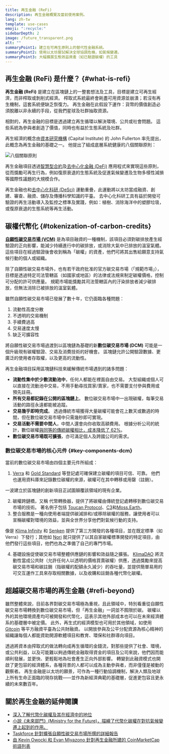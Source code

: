 ```yaml
---
title: 再生金融 (ReFi)
description: 再生金融概覽及當前使用案例。
lang: zh-tw
template: use-cases
emoji: ":recycle:"
sidebarDepth: 2
image: /future_transparent.png
alt: ""
summaryPoint1: 建立在可再生原則上的替代性金融系統。
summaryPoint2: 使用以太坊嘗試解決全球協調危機，如氣候變遷。
summaryPoint3: 大幅擴展生態效益資產（如已驗證碳權）的工具
---
```


## 再生金融 (ReFi) 是什麼？ {#what-is-refi}

**再生金融 (ReFi)** 是建立在區塊鏈上的一整套想法及工具，目標是建立可再生經濟，而非榨取或剝削式經濟。 榨取式系統最終會耗盡可用資源並崩潰；若沒有再生機制，這套系統便缺乏恢復力。 再生金融在此假設下運作：貨幣的價值創造必須脫離以非永續的手段，從我們星球及社群抽取資源。

相對的，再生金融的目標是透過建立再生循環以解決環境、公共或社會問題。 這些系統為參與者創造了價值，同時也有益於生態系統及社群。

再生經濟的概念由[資本研究機構](https://capitalinstitute.org) (Capital Institute) 的 John Fullerton 率先提出，此概念為再生金融的基礎之一。 他提出了組成底層系統健康的八個關聯原則：

![八個關聯原則](./refi-regenerative-economy-diagram.png)

再生金融項目透過[智慧型合約](/developers/docs/smart-contracts/)及[去中心化金融 (DeFi)](/defi/) 應用程式來實現這些原則，從而獎勵可再生行為，例如復原衰退的生態系統及促進氣候變遷及生物多樣性減損等國際性議題的大規模合作。

再生金融也和[去中心化科研 (DeSci)](/desci/) 運動重疊，此運動將以太坊當成融資、創建、審查、融資、儲存及傳播科學知識的平臺。 去中心化科研工具有益於開發可驗證的再生活動導入及監控之標準及實踐，例如：植樹、消除海洋中的塑膠垃圾，或復原衰退的生態系統等再生活動。

## 碳權代幣化 {#tokenization-of-carbon-credits}

**[自願性碳交易市場 (VCM)](https://climatefocus.com/so-what-voluntary-carbon-market-exactly/)** 是為項目融資的一種機制，該項目必須對碳排放產生經驗證的正向影響，能減少持續進行中的碳排放，或消除大氣中已排放的溫室氣體。 這些項目在經過驗證後會收到稱為「碳權」的資產，他們可將其出售給願意支持氣候行動的個人或組織。

除了自願性碳交易市場外，也有若干政府批准的官方碳交易市場（「規範市場」），目標是透過特定司法管轄區（如國家或地區）的法律或法規來制定碳權價格，控制可分配的許可供應量。 規範市場能獎勵其司法管轄區內的汙染排放者減少碳排放，但無法消除已被排放的溫室氣體。

雖然自願性碳交易市場已發展了數十年，它仍面臨各種問題：

1. 流動性高度分散
2. 不透明的交易機制
3. 手續費過高
4. 交易速度太慢
5. 缺乏可擴容性

將自願性碳交易市場過渡到以區塊鏈為基礎的新**數位碳交易市場 (DCM)** 可能是一個升級現有碳權驗證、交易及消費技術的好機會。 區塊鏈允許公開驗證數據、更廣泛的使用者存取權，以及更高的流動性。

再生金融項目採用區塊鏈科技來緩解傳統市場遇到的諸多問題：

- **流動性集中於少數流動池中**，任何人都能在裡面自由交易。 大型組織或個人可以直接在流動池中交易，不用手動尋找買家/賣家，也不需要支付參與費用或預先註冊。
- **所有交易都記錄在公開的區塊鏈上**。 數位碳交易市場中一出現碳權，每筆交易活動的路徑永遠都能被追蹤。
- **交易幾乎即時完成**。 透過傳統市場獲得大量碳權可能會花上數天或數週的時間，但在數位碳交易市場中只需幾秒即可實現。
- **交易活動不需要中間人**，中間人還會向你收取高額費用。 根據分析公司的統計，數位碳權[與同等的傳統碳權相比，成本降低了 62%](https://www.klimadao.finance/blog/klimadao-analysis-of-the-base-carbon-tonne)。
- **數位碳交易市場既可擴張**，亦可滿足個人及跨國公司的需求。

### 數位碳交易市場的核心元件 {#key-components-dcm}

當前的數位碳交易市場由四個主要元件所組成：

1. [Verra](https://verra.org/project/vcs-program/registry-system/) 和 [Gold Standard](https://www.goldstandard.org/) 等登記處可確保建立碳權的項目可信、可靠。 他們也運用資料庫來記錄數位碳權的來源，碳權可在其中轉移或用罄（註銷）。

一波建立於區塊鏈的創新項目正試圖顛覆該領域的現有企業。

2. 碳權跨鏈橋，又稱 代幣轉換器，提供了將碳權由傳統登記處轉移到數位碳交易市場的技術。 著名例子包括 [Toucan Protocol](https://toucan.earth/)、[C3](https://c3.app/)和[Moss.Earth](https://moss.earth/)。
3. 整合服務是一種向使用者端提供碳減排和/或移除碳權的服務，讓使用者可以宣稱碳權對環境的效益，並與全世界分享他們對氣候行動的支持。

像是 [Klima Infinity](https://www.klimadao.finance/infinity) 和 [Senken](https://senken.io/) 提供了第三方開發的各種項目，並在既定標準（如 Verra）下發行；其他如 [Nori](https://nori.com/) 就只提供了以其自家碳權標準開發的特定項目，由他們發行這些項目，他們也為之準備了自己的專門市場。

4. 基礎設施促使碳交易市場整體供應鏈的影響和效益隨之擴張。 [KlimaDAO](http://klimadao.finance/) 將流動性當成公共財（允許任何人以透明的價格買賣碳權）供應，透過獎勵來提高碳交易市場和碳註銷（指碳權的配額永久減少）的吞吐量，並提供簡單易用的可交互運作工具來存取相關數據，以及收購和註銷各種代幣化碳權。

## 超越碳交易市場的再生金融 {#refi-beyond}

雖然整體來說，目前各界對碳交易市場極為重視，且此領域中，特別看重從自願性碳交易市場轉換到數位碳交易市場，但「再生金融」一詞並不囿限於碳。 碳權以外的其他環境資產均可被開發和代幣化，這表示其他外部成本也可以在未來經濟體系的基礎層中被定價。 此外，再生式的經濟模型也可用於其他領域，如使用 [Gitcoin](https://gitcoin.co/) 等平方融資平臺為公共財融資。 以開放參與及公平分配資源為核心精神的組織讓每個人都能資助開源軟體項目和教育、環保和社群導向項目。

透過將資本由搾取式的做法轉向成再生循環的金錢流，對那些提供了社會、環境，或公共利益，以及可能難以夠過傳統金融取得資金的項目及公司來說，他們因而能順利發展，並更快、更輕鬆地為社會產生正向外部影響。 轉變到此融資模式也開啟了更包容的經濟體系，各種背景的人都可以成為主動參與者，而非僅僅是被動的觀察者。 再生金融是以太坊的願景，可作為一種行動協調機制，解決人類及地球上所有生命正面臨的現存挑戰——並作為新經濟典範的基礎層，促進更包容且更永續的未來數百年。

## 關於再生金融的延伸閱讀

- [深入了解代幣化碳權及其在經濟中的地位](https://www.klimadao.finance/blog/the-vision-of-a-carbon-currency)
- [小說《未來部門》(Ministry for the Future)，描繪了代幣化碳權在對抗氣候變遷上起到的作用。](https://en.wikipedia.org/wiki/The_Ministry_for_the_Future)
- [Taskforce 針對擴張自願性碳交易市場所撰的詳細報告](https://www.iif.com/Portals/1/Files/TSVCM_Report.pdf)
- [由 Kevin Owocki 和 Evan Miyazono 針對再生金融所建的 CoinMarketCap 術語列表](https://coinmarketcap.com/alexandria/glossary/regenerative-finance-refi)
